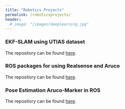 ```yaml
---
title: "Robotics Projects"
permalink: /roboticsprojects/
header:
  # image: "/images/deeplearning.jpg"
---
```


### EKF-SLAM using UTIAS dataset
The repository can be found [here](https://github.com/mattsinbot/SLAM-Self-Driving-Car).

### ROS packages for using Realsense and Aruco
The repository can be found [here](https://github.com/mattsinbot/https://github.com/mattsinbot/Ros-Computer-Vision).

### Pose Estimation Aruco-Marker in ROS
The repository can be found [here](https://github.com/mattsinbot/Pose-Estimation-Aruco-Marker-Ros).
